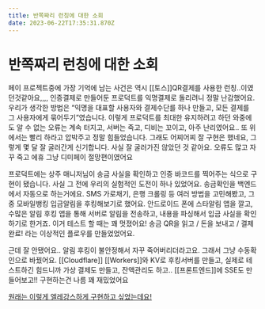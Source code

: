 ```yaml
---
title: 반쪽짜리 런칭에 대한 소회
date: 2023-06-22T17:35:31.870Z
---
```


# 반쪽짜리 런칭에 대한 소회

페이 프로젝트중에 가장 기억에 남는 사건은 역시 [[토스]]QR결제를 사용한 런칭..이였던것같아요,,,, 인증결제로 만들어둔 프로덕트를 익명결제로 돌리려니 정말 난감했어요. 우리가 생각한 방법은 “익명을 대표할 사용자와 결제수단를 하나 만들고, 모든 결제를 그 사용자에게 묶어두기”였습니다. 이렇게 프로덕트를 최대한 유지하려고 하던 와중에도 알 수 없는 오류는 계속 터지고, 서버는 죽고, 디비는 꼬이고, 아주 난리였어요.. 또 위에서는 빨리 하라고 압박주고 정말 힘들었습니다. 그래도 어찌어찌 잘 구현은 했네요, 그렇게 몇 달 잘 굴러간게 신기합니다. 사실 잘 굴러가진 않았던 것 같아요. 오류도 많고 자꾸 죽고 에휴 그냥 디미페이 절망편이였어요

프로덕트에는 상주 매니저님이 송금 사실을 확인하고 인증 바코드를 찍어주는 식으로 구현이 됐습니다. 사실 그 전에 우리의 실험적인 도전이 하나 있었어요. 송금확인을 백엔드에서 자동으로 하는거에요. SMS 가로채기, 은행 크롤링 등 여러 방법을 고민해봤고, 그중 모바일뱅킹 입금알림을 후킹해보기로 했어요. 안드로이드 폰에 스타알림 앱을 깔고, 수많은 알림 후킹 앱을 통해 서버로 알림을 전송하고, 내용을 파싱해서 입금 사실을 확인하기로 한거죠. 이거 테스트 할 때는 꽤 멋졌어요! 송금 QR을 읽고 / 돈을 보내고 / 결제 완료! 라는 이상적인 플로우를 만들었었어요.

근데 잘 안됐어요.. 알림 후킹이 불안정해서 자꾸 죽어버리더라고요. 그래서 그냥 수동확인으로 바꿨어요. [[Cloudflare]] [[Workers]]와 KV로 후킹서버를 만들고, 실제로 테스트하긴 힘드니까 가상 결제도 만들고, 잔액관리도 하고.. [[프론트엔드]]에 SSE도 만들어보고!! 구현하는건 나름 꽤 재밌었어요

[원래는 이렇게 엘레강스하게 구현하고 싶었는데요!](https://www.youtube.com/shorts/9cmtrsTB9UM?feature=share)
